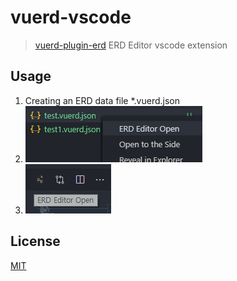 # vuerd-vscode

> [vuerd-plugin-erd](https://github.com/vuerd/vuerd-plugin-erd) ERD Editor vscode extension

## Usage

1. Creating an ERD data file \*.vuerd.json
1. ![Image](./img/vuerd-vscode-1.png)
1. ![Image](./img/vuerd-vscode-2.png)

## License

[MIT](https://github.com/vuerd/vuerd-vscode/blob/master/LICENSE)
